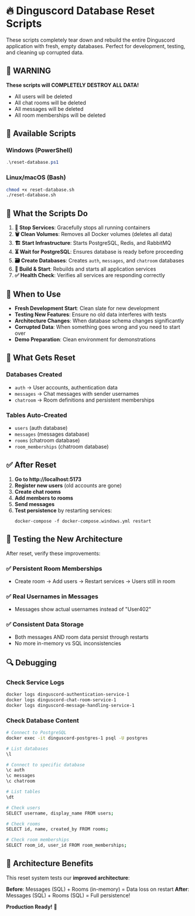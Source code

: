 # 🔥 Dinguscord Database Reset Scripts

These scripts completely tear down and rebuild the entire Dinguscord application with fresh, empty databases. Perfect for development, testing, and cleaning up corrupted data.

## 🚨 **WARNING** 
**These scripts will COMPLETELY DESTROY ALL DATA!**
- All users will be deleted
- All chat rooms will be deleted  
- All messages will be deleted
- All room memberships will be deleted

## 📁 Available Scripts

### Windows (PowerShell)
```powershell
.\reset-database.ps1
```

### Linux/macOS (Bash)
```bash
chmod +x reset-database.sh
./reset-database.sh
```

## 🔄 What the Scripts Do

1. **🛑 Stop Services**: Gracefully stops all running containers
2. **🗑️ Clean Volumes**: Removes all Docker volumes (deletes all data)
3. **🏗️ Start Infrastructure**: Starts PostgreSQL, Redis, and RabbitMQ
4. **⏳ Wait for PostgreSQL**: Ensures database is ready before proceeding
5. **🗃️ Create Databases**: Creates `auth`, `messages`, and `chatroom` databases
6. **🚀 Build & Start**: Rebuilds and starts all application services
7. **✅ Health Check**: Verifies all services are responding correctly

## 🎯 When to Use

- **Fresh Development Start**: Clean slate for new development
- **Testing New Features**: Ensure no old data interferes with tests
- **Architecture Changes**: When database schema changes significantly
- **Corrupted Data**: When something goes wrong and you need to start over
- **Demo Preparation**: Clean environment for demonstrations

## 🔧 What Gets Reset

### **Databases Created**
- `auth` → User accounts, authentication data
- `messages` → Chat messages with sender usernames  
- `chatroom` → Room definitions and persistent memberships

### **Tables Auto-Created**
- `users` (auth database)
- `messages` (messages database) 
- `rooms` (chatroom database)
- `room_memberships` (chatroom database)

## ✅ After Reset

1. **Go to http://localhost:5173**
2. **Register new users** (old accounts are gone)
3. **Create chat rooms** 
4. **Add members to rooms**
5. **Send messages**
6. **Test persistence** by restarting services:
   ```
   docker-compose -f docker-compose.windows.yml restart
   ```

## 🧪 Testing the New Architecture

After reset, verify these improvements:

### ✅ **Persistent Room Memberships**
- Create room → Add users → Restart services → Users still in room

### ✅ **Real Usernames in Messages**  
- Messages show actual usernames instead of "User402"

### ✅ **Consistent Data Storage**
- Both messages AND room data persist through restarts
- No more in-memory vs SQL inconsistencies

## 🔍 Debugging

### Check Service Logs
```bash
docker logs dinguscord-authentication-service-1
docker logs dinguscord-chat-room-service-1  
docker logs dinguscord-message-handling-service-1
```

### Check Database Content
```bash
# Connect to PostgreSQL
docker exec -it dinguscord-postgres-1 psql -U postgres

# List databases
\l

# Connect to specific database
\c auth
\c messages  
\c chatroom

# List tables
\dt

# Check users
SELECT username, display_name FROM users;

# Check rooms
SELECT id, name, created_by FROM rooms;

# Check room memberships  
SELECT room_id, user_id FROM room_memberships;
```

## 🚀 Architecture Benefits

This reset system tests our **improved architecture**:

**Before**: Messages (SQL) + Rooms (in-memory) = Data loss on restart
**After**: Messages (SQL) + Rooms (SQL) = Full persistence! 

**Production Ready!** 🎉 